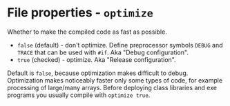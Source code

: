 # File properties - `optimize`

Whether to make the compiled code as fast as possible.

- `false` (default) - don't optimize. Define preprocessor symbols `DEBUG` and `TRACE` that can be used with `#if`. Aka "Debug configuration".
- `true` (checked) - optimize. Aka "Release configuration".

Default is `false`, because optimization makes difficult to debug. Optimization makes noticeably faster only some types of code, for example processing of large/many arrays. Before deploying class libraries and exe programs you usually compile with `optimize true`.